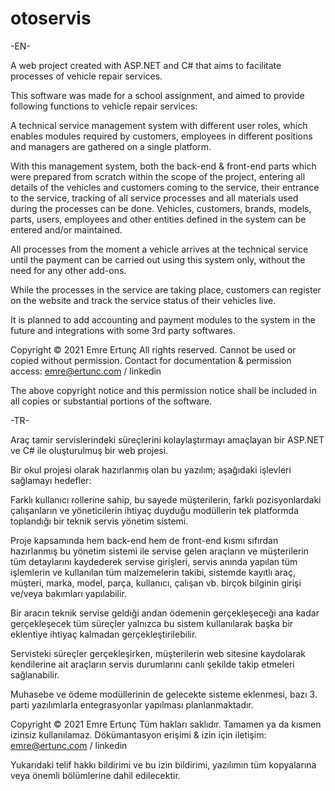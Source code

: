 # otoservis

-EN-

A web project created with ASP.NET and C# that aims to facilitate processes of vehicle repair services.

This software was made for a school assignment, and aimed to provide following functions to vehicle repair services:

A technical service management system with different user roles, which enables modules required by customers, employees in different positions and managers are gathered on a single platform.

With this management system, both the back-end & front-end parts which were prepared from scratch within the scope of the project, entering all details of the vehicles and customers coming to the service, their entrance to the service, tracking of all service processes and all materials used during the processes can be done. Vehicles, customers, brands, models, parts, users, employees and other entities defined in the system can be entered and/or maintained.

All processes from the moment a vehicle arrives at the technical service until the payment can be carried out using this system only, without the need for any other add-ons. 

While the processes in the service are taking place, customers can register on the website and track the service status of their vehicles live.

It is planned to add accounting and payment modules to the system in the future and integrations with some 3rd party softwares.

Copyright © 2021 Emre Ertunç
All rights reserved.
Cannot be used or copied without permission.
Contact for documentation & permission access: emre@ertunc.com / linkedin

The above copyright notice and this permission notice shall be included in all copies or substantial portions of the software.

-TR-

Araç tamir servislerindeki süreçlerini kolaylaştırmayı amaçlayan bir ASP.NET ve C# ile oluşturulmuş bir web projesi. 

Bir okul projesi olarak hazırlanmış olan bu yazılım; aşağıdaki işlevleri sağlamayı hedefler:

Farklı kullanıcı rollerine sahip, bu sayede müşterilerin, farklı pozisyonlardaki çalışanların ve yöneticilerin ihtiyaç duyduğu modüllerin tek platformda toplandığı bir teknik servis yönetim sistemi.

Proje kapsamında hem back-end hem de front-end kısmı sıfırdan hazırlanmış bu yönetim sistemi ile servise gelen araçların ve müşterilerin tüm detaylarını kaydederek servise girişleri, servis anında yapılan tüm işlemlerin ve kullanılan tüm malzemelerin takibi, sistemde kayıtlı araç, müşteri, marka, model, parça, kullanıcı, çalışan vb. birçok bilginin girişi ve/veya bakımları yapılabilir. 

Bir aracın teknik servise geldiği andan ödemenin gerçekleşeceği ana kadar gerçekleşecek tüm süreçler yalnızca bu sistem kullanılarak başka bir eklentiye ihtiyaç kalmadan gerçekleştirilebilir.

Servisteki süreçler gerçekleşirken, müşterilerin web sitesine kaydolarak kendilerine ait araçların servis durumlarını canlı şekilde takip etmeleri sağlanabilir.

Muhasebe ve ödeme modüllerinin de gelecekte sisteme eklenmesi, bazı 3. parti yazılımlarla entegrasyonlar yapılması planlanmaktadır. 

Copyright © 2021 Emre Ertunç
Tüm hakları saklıdır.
Tamamen ya da kısmen izinsiz kullanılamaz.
Dökümantasyon erişimi & izin için iletişim: emre@ertunc.com / linkedin

Yukarıdaki telif hakkı bildirimi ve bu izin bildirimi, yazılımın tüm kopyalarına veya önemli bölümlerine dahil edilecektir.
